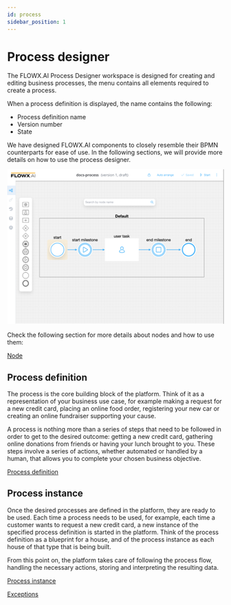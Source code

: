 ```yaml
---
id: process
sidebar_position: 1
---
```


# Process designer

The FLOWX.AI Process Designer workspace is designed for creating and editing business processes, the menu contains all elements required to create a process.

When a process definition is displayed, the name contains the following:

* Process definition name 
* Version number
* State

We have designed FLOWX.AI components to closely resemble their BPMN counterparts for ease of use. In the following sections, we will provide more details on how to use the process designer.

![](./img/process_def.png)

Check the following section for more details about nodes and how to use them:

[Node](../node/node.md)

## Process definition

The process is the core building block of the platform. Think of it as a representation of your business use case, for example making a request for a new credit card, placing an online food order, registering your new car or creating an online fundraiser supporting your cause.

A process is nothing more than a series of steps that need to be followed in order to get to the desired outcome: getting a new credit card, gathering online donations from friends or having your lunch brought to you. These steps involve a series of actions, whether automated or handled by a human, that allows you to complete your chosen business objective.

[Process definition](./process-definition.md)

## Process instance

Once the desired processes are defined in the platform, they are ready to be used. Each time a process needs to be used, for example, each time a customer wants to request a new credit card, a new instance of the specified process definition is started in the platform. Think of the process definition as a blueprint for a house, and of the process instance as each house of that type that is being built.

From this point on, the platform takes care of following the process flow, handling the necessary actions, storing and interpreting the resulting data.

[Process instance](./active-process/process-instance.md)

[Exceptions](./active-process/failed-process-start.md)


